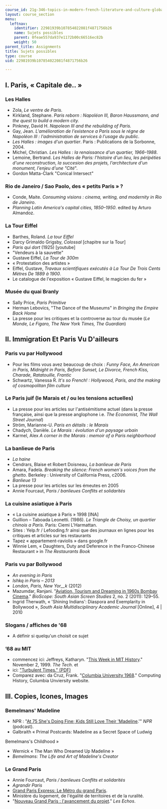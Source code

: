 ```yaml
---
course_id: 21g-346-topics-in-modern-french-literature-and-culture-global-paris-fall-2014
layout: course_section
menu:
  leftnav:
    identifier: 22981939b107854022081f4871756b26
    name: Sujets possibles
    parent: 0feae557da937e1172b00c66516ec82b
    weight: 50
parent_title: Assignments
title: Sujets possibles
type: course
uid: 22981939b107854022081f4871756b26

---
```


I. Paris, « Capitale de.. »
---------------------------

### Les Halles

*   Zola, _Le ventre de Paris._
*   Kirkland, Stephane. _Paris reborn : Napoléon III, Baron Haussmann, and the quest to build a modern city._
*   Pinkney, David H. _Napoleon III and the rebuilding of Paris._
*   Gay, Jean. _L'amélioration de l'existence a Paris sous le régne de Napoléon III : l'administration de services à l'usage du public_.
*   _Les Halles : images d'un quartier_. Paris : Publications de la Sorbonne, 2004.
*   Michel, Christian. _Les Halles : la renaissance d'un quartier, 1966–1988_.
*   Lemoine, Bertrand. _Les Halles de Paris: l'histoire d'un lieu, les péripéties d'une reconstruction, la succesion des projets, l'architecture d'un monument, l'enjeu d'une "Cité_".
*   Gordon Matta-Clark "Conical Intersect"

### Rio de Janeiro / Sao Paolo, des « petits Paris » ?

*   Conde, Maite. _Consuming visions : cinema, writing, and modernity in Rio de Janeiro_.
*   _Planning Latin America's capital cities, 1850–1950_. edited by Arturo Almandoz.

### La Tour Eiffel

*   Barthes, Roland. _La tour Eiffel_
*   Darcy Grimaldo Grigsby, _Colossal_ \[chapitre sur la Tour\]
*   _Paris qui dort_ (1925) \[youtube\]
*   "Vendeurs à la sauvette"
*   Gustave Eiffel, _La Tour de 300m_
*   « Protestation des artistes »
*   Eiffel, Gustave, _Travaux scientifiques exécutés à La Tour De Trois Cents Mètres De 1889 à 1900_.
*   Le catalogue de l'exposition « Gustave Eiffel, le magicien du fer »

### Musée du quai Branly

*   Sally Price, _Paris Primitive_
*   Herman Lebovics, "The Dance of the Museums" in _Bringing the Empire Back Home_
*   La presse pour les critiques et la controverse au tour du musée (_Le Monde, Le Figaro, The New York Times, The Guardian_)

II. Immigration Et Paris Vu D'ailleurs
--------------------------------------

### Paris vu par Hollywood

*   Pour les films vous avez beaucoup de choix : _Funny Face, An American in Paris, Midnight in Paris, Before Sunset, Le Divorce, French Kiss, Charade, Ratatouille, Frantic_
*   Schwartz, Vanessa R. _It's so French! : Hollywood, Paris, and the making of cosmopolitan film culture_

### Le Paris juif (le Marais et / ou les tensions actuelles)

*   La presse pour les articles sur l'antisémitisme actuel (dans la presse française, ainsi que la presse anglophone i.e. _The Economist, The Wall Street Journal_)
*   Ström, Marianne-U. _Paris en détails : le Marais_
*   Chadych, Danièle. _Le Marais : évolution d'un paysage urbain_
*   Karmel, Alex _A corner in the Marais : memoir of a Paris neighborhood_

### La banlieue de Paris

*   _La haine_
*   Cendrars, Blaise et Robert Doisneau, _La banlieue de Paris_
*   Amara, Fadela. _Breaking the silence: French women's voices from the ghetto._ Berkeley : University of California Press, c2006.
*   _Banlieue 13_
*   La presse pour les articles sur les émeutes en 2005
*   Annie Fourcaut, _Paris / banlieues Conflits et solidarités_

### La cuisine asiatique à Paris

*   « La cuisine asiatique à Paris » 1998 \[INA\]
*   Guillion – Taboada Leonetti. (1986). _Le Triangle de Choisy, un quartier chinois a Paris_. Paris: Ciemi L'Harmattan.
*   Sites : Yelp.fr / Lefooding.fr ainsi que des journaux en lignes pour les critiques et articles sur les restaurants
*   Tapez « appartement-raviolis » dans google.fr
*   Winnie Lem, « Daughters, Duty and Deference in the Franco-Chinese Restaurant » in _The Restaurants Book_

### Paris vu par Bollywood

*   _An evening in Paris_
*   _Ishkq in Paris_ – _2013_
*   _London, Paris, New Yor__k_ (2012)
*   Mazumdar, Ranjani. "[Aviation, Tourism and Dreaming in 1960s Bombay Cinema](http://dx.doi.org/10.1177/097492761100200203)." _BioScope: South Asian Screen Studies_ 2, no. 2 (2011): 129–55.
*   Ingrid Therwath, « 'Shining Indians': Diaspora and Exemplarity in Bollywood », _South Asia Multidisciplinary Academic Journal_ \[Online\], 4 | 2010

### Slogans / affiches de '68

*   A définir si quelqu'un choisit ce sujet

### ’68 au MIT

*   commencez ici: Jeffreys, Katharyn. "[This Week in MIT History](http://tech.mit.edu/V119/N55/this_week.55f.html )." November 2, 1999. _The Tech_. et
*   ici: ["Turbulent Times." (PDF)](http://web.mit.edu/cis/pdf/Panel_TURBULENT_TIMES.pdf)
*   Comparez avec: da Cruz, Frank. "[Columbia University 1968](http://www.columbia.edu/cu/computinghistory/1968/)." Computing History, Columbia Unviersity website.

III. Copies, Icones, Images
---------------------------

### Bemelmans' Madeline

*   NPR : "[At 75 She's Doing Fine; Kids Still Love Their 'Madeline](http://www.npr.org/2013/10/11/230949629/at-75-shes-doing-fine-kids-still-love-their-madeline).'" _NPR_ (podcast).
*   Galbraith « Primal Postcards: Madeline as a Secret Space of Ludwig

Bemelmans's Childhood »

*   Wernick « The Man Who Dreamed Up Madeline »
*   _Bemelmans: The Life and Art of Madeline's Creator_

### Le Grand Paris

*   Annie Fourcaut, _Paris / banlieues Conflits et solidarités_
*   _Agrandir Paris_
*   [Grand Paris Express: Le Métro du grand Paris](http://www.societedugrandparis.fr).
*   Ministère du logement, de l'égalité de territoires et de la ruralité. 
*   "[Nouveau Grand Paris : l'avancement du projet](https://www.lesechos.fr/2014/01/nouveau-grand-paris-lavancement-du-projet-287232#:~:text=Sa%20mise%20en%20service%20est,en%20passant%20par%20Massy%2DPalaiseau.)." _Les Echos_.